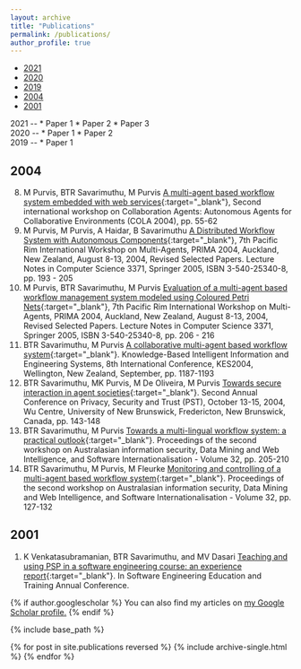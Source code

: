 ```yaml
---
layout: archive
title: "Publications"
permalink: /publications/
author_profile: true
---
```

* [2021](#2021)
* [2020](#2020)
* [2019](#2019)
* [2004](#2004)
* [2001](#2001)


<div id="2021"></div>
2021
--
* Paper 1
* Paper 2
* Paper 3

<div id="2020"></div>
2020
--
* Paper 1
* Paper 2

<div id="2019"></div>
2019
--
* Paper 1

2004
--
8. M Purvis, BTR Savarimuthu, M Purvis [A multi-agent based workflow system embedded with web services](/files/papers/2004/2004_8.pdf){:target="_blank"}, Second international workshop on Collaboration Agents: Autonomous Agents for Collaborative Environments (COLA 2004), pp. 55-62
7. M Purvis, M Purvis, A Haidar, B Savarimuthu [A Distributed Workflow System with Autonomous Components](/files/papers/2004/2004_7.pdf){:target="_blank"}, 7th Pacific Rim International Workshop on Multi-Agents, PRIMA 2004, Auckland, New Zealand, August 8-13, 2004, Revised Selected Papers. Lecture Notes in Computer Science 3371, Springer 2005, ISBN 3-540-25340-8, pp. 193 - 205
6. M Purvis, BTR Savarimuthu, M Purvis [Evaluation of a multi-agent based workflow management system modeled using Coloured Petri Nets](/files/papers/2004/2004_6.pdf){:target="_blank"}, 7th Pacific Rim International Workshop on Multi-Agents, PRIMA 2004, Auckland, New Zealand, August 8-13, 2004, Revised Selected Papers. Lecture Notes in Computer Science 3371, Springer 2005, ISBN 3-540-25340-8, pp. 206 - 216
5. BTR Savarimuthu, M Purvis [A collaborative multi-agent based workflow system](/files/papers/2004/2004_5.pdf){:target="_blank"}. Knowledge-Based Intelligent Information and Engineering Systems, 8th International Conference, KES2004, Wellington, New Zealand, September, pp. 1187-1193
4. BTR Savarimuthu, MK Purvis, M De Oliveira, M Purvis [Towards secure interaction in agent societies](/files/papers/2004/2004_3.pdf){:target="_blank"}. Second Annual Conference on Privacy, Security and Trust (PST), October 13-15, 2004, Wu Centre, University of New Brunswick, Fredericton, New Brunswick, Canada, pp. 143-148
3. BTR Savarimuthu, M Purvis [Towards a multi-lingual workflow system: a practical outlook](/files/papers/2004/2004_2.pdf){:target="_blank"}. Proceedings of the second workshop on Australasian information security, Data Mining and Web Intelligence, and Software Internationalisation - Volume 32, pp. 205-210
2. BTR Savarimuthu, M Purvis, M Fleurke [Monitoring and controlling of a multi-agent based workflow system](/files/papers/2004/2004_1.pdf){:target="_blank"}. Proceedings of the second workshop on Australasian information security, Data Mining and Web Intelligence, and Software Internationalisation - Volume 32, pp. 127-132

2001
--
1. K Venkatasubramanian, BTR Savarimuthu, and MV Dasari [Teaching and using PSP in a software engineering course: an experience report](/files/papers/2001/2001_1.pdf){:target="_blank"}. In Software Engineering Education and Training Annual Conference.

{% if author.googlescholar %}
  You can also find my articles on <u><a href="{{author.googlescholar}}">my Google Scholar profile</a>.</u>
{% endif %}

{% include base_path %}

{% for post in site.publications reversed %}
  {% include archive-single.html %}
{% endfor %}

